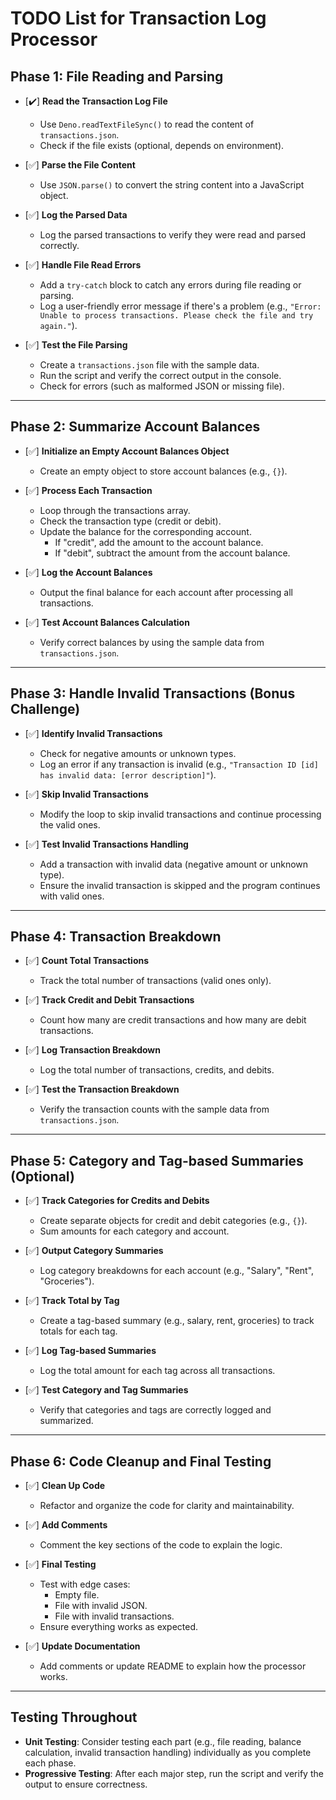 # TODO List for Transaction Log Processor

## Phase 1: File Reading and Parsing

- [✔️] **Read the Transaction Log File**
  - Use `Deno.readTextFileSync()` to read the content of `transactions.json`.
  - Check if the file exists (optional, depends on environment).
- [✅] **Parse the File Content**

  - Use `JSON.parse()` to convert the string content into a JavaScript object.

- [✅] **Log the Parsed Data**

  - Log the parsed transactions to verify they were read and parsed correctly.

- [✅] **Handle File Read Errors**

  - Add a `try-catch` block to catch any errors during file reading or parsing.
  - Log a user-friendly error message if there's a problem (e.g., `"Error: Unable to process transactions. Please check the file and try again."`).

- [✅] **Test the File Parsing**
  - Create a `transactions.json` file with the sample data.
  - Run the script and verify the correct output in the console.
  - Check for errors (such as malformed JSON or missing file).

---

## Phase 2: Summarize Account Balances

- [✅] **Initialize an Empty Account Balances Object**

  - Create an empty object to store account balances (e.g., `{}`).

- [✅] **Process Each Transaction**

  - Loop through the transactions array.
  - Check the transaction type (credit or debit).
  - Update the balance for the corresponding account.
    - If "credit", add the amount to the account balance.
    - If "debit", subtract the amount from the account balance.

- [✅] **Log the Account Balances**

  - Output the final balance for each account after processing all transactions.

- [✅] **Test Account Balances Calculation**
  - Verify correct balances by using the sample data from `transactions.json`.

---

## Phase 3: Handle Invalid Transactions (Bonus Challenge)

- [✅] **Identify Invalid Transactions**

  - Check for negative amounts or unknown types.
  - Log an error if any transaction is invalid (e.g., `"Transaction ID [id] has invalid data: [error description]"`).

- [✅] **Skip Invalid Transactions**

  - Modify the loop to skip invalid transactions and continue processing the valid ones.

- [✅] **Test Invalid Transactions Handling**
  - Add a transaction with invalid data (negative amount or unknown type).
  - Ensure the invalid transaction is skipped and the program continues with valid ones.

---

## Phase 4: Transaction Breakdown

- [✅] **Count Total Transactions**

  - Track the total number of transactions (valid ones only).

- [✅] **Track Credit and Debit Transactions**

  - Count how many are credit transactions and how many are debit transactions.

- [✅] **Log Transaction Breakdown**

  - Log the total number of transactions, credits, and debits.

- [✅] **Test the Transaction Breakdown**
  - Verify the transaction counts with the sample data from `transactions.json`.

---

## Phase 5: Category and Tag-based Summaries (Optional)

- [✅] **Track Categories for Credits and Debits**

  - Create separate objects for credit and debit categories (e.g., `{}`).
  - Sum amounts for each category and account.

- [✅] **Output Category Summaries**

  - Log category breakdowns for each account (e.g., "Salary", "Rent", "Groceries").

- [✅] **Track Total by Tag**

  - Create a tag-based summary (e.g., salary, rent, groceries) to track totals for each tag.

- [✅] **Log Tag-based Summaries**

  - Log the total amount for each tag across all transactions.

- [✅] **Test Category and Tag Summaries**
  - Verify that categories and tags are correctly logged and summarized.

---

## Phase 6: Code Cleanup and Final Testing

- [✅] **Clean Up Code**

  - Refactor and organize the code for clarity and maintainability.

- [✅] **Add Comments**

  - Comment the key sections of the code to explain the logic.

- [✅] **Final Testing**

  - Test with edge cases:
    - Empty file.
    - File with invalid JSON.
    - File with invalid transactions.
  - Ensure everything works as expected.

- [✅] **Update Documentation**
  - Add comments or update README to explain how the processor works.

---

## Testing Throughout

- **Unit Testing**: Consider testing each part (e.g., file reading, balance calculation, invalid transaction handling) individually as you complete each phase.
- **Progressive Testing**: After each major step, run the script and verify the output to ensure correctness.
